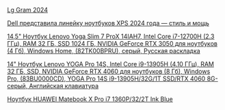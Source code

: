 [Lg Gram 2024](https://mobile-review.com/all/news/lg-vypustila-noutbuk-lg-gram-pro-2024/)

[Dell представила линейку ноутбуков XPS 2024 года — стиль и мощь](https://rozetked.me/news/31903-dell-vypuskaet-lineyku-noutbukov-xps-2024-goda)

[14,5" Ноутбук Lenovo Yoga Slim 7 ProX 14IAH7, Intel Core i7-12700H (2.3 ГГц), RAM 32 ГБ, SSD 1024 ГБ, NVIDIA GeForce RTX 3050 для ноутбуков (4 Гб), Windows Home, (82TK00BPRU), серый, Русская раскладка](https://www.ozon.ru/product/14-5-noutbuk-lenovo-yoga-slim-7-prox-14iah7-intel-core-i7-12700h-2-3-ggts-ram-32-gb-ssd-1024-gb-956243903/?advert=k_CU5bgClz-6hk4o7GLL1XV7xbc9Vv-J-PRrD-01g0YsFzi40LDIMBIxuyHdpAJi9qUp9FK-KWorvP6WpRsUZUupvA8jwPpG1CaqDcXl4UpqGA9zML93GFlpVzc7wJpRnYOdPP3DrawwnhI9gAitusPUNKzDc3tZxld6e_18qFg63nIY-bPOwF7CmqFl9xKZKdVVfPKe933I2QUnxmgk2g&avtc=1&avte=2&avts=1704362249&tab=reviews)

[14" Ноутбук Lenovo YOGA Pro 14S, Intel Core i9-13905H (4.10 ГГц), RAM 32 ГБ, SSD, NVIDIA GeForce RTX 4060 для ноутбуков (8 Гб), Windows Pro, (83BU0000CD), YOGA Pro 14S i9-13905H/32G/1T SSD/RTX 4060 8G-серый, Английская клавиатура](https://www.ozon.ru/product/16-noutbuk-lenovo-yoga-pro-14s-intel-core-i9-13905h-4-10-ggts-ram-32-gb-ssd-1024-gb-nvidia-1212795914/?asb=PVhbycSDWUax8VbPXl%252FTlNBVhUfoF84fwGE%252Bv%252FUgSwY%253D&asb2=A9zTdTsfiY1TAjMSAC15xwVf_sOjzDZzfPJj6ohynnieMtnrokwqn8T3u4AWI4NU&avtc=1&avte=2&avts=1704362377&keywords=lenovo+yoga+pro+14s+4060&tab=reviews)

[Ноутбук HUAWEI Matebook X Pro i7 1360P/32/2T Ink Blue](https://www.mvideo.ru/products/noutbuk-huawei-matebook-x-pro-i7-1360p-32-2t-ink-blue-30069250?utm_medium=cpc&utm_source=yandex&utm_campaign=cn:mg_tk_all_p_msk%7Ccid:82136252&utm_term=&utm_content=ph:7%7Cre:7%7Ccid:82136252%7Cgid:5113054633%7Caid:15392129680%7Cadp:no%7Cpos:premium1%7Csrc:search_none%7Cdvc:desktop%7Ccoef_goal:0%7Cregion:98607%7CГородской+округ+Ступино&pid=yandexdirect_int&c=mg_tk_all_p_msk&af_c_id=82136252&is_retargeting=true&af_reengagement_window=30d&af_click_lookback=7d&clickid=8209949676171952127&yclid=8209949676171952127)

